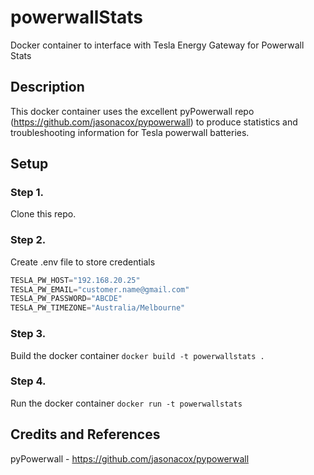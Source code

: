# powerwallStats
Docker container to interface with Tesla Energy Gateway for Powerwall Stats

## Description
This docker container uses the excellent pyPowerwall repo (https://github.com/jasonacox/pypowerwall) to produce statistics and troubleshooting information for Tesla powerwall batteries.

## Setup
### Step 1.
Clone this repo.  

### Step 2. 
Create .env file to store credentials       
```python
TESLA_PW_HOST="192.168.20.25"  
TESLA_PW_EMAIL="customer.name@gmail.com"   
TESLA_PW_PASSWORD="ABCDE"
TESLA_PW_TIMEZONE="Australia/Melbourne"
```

### Step 3. 
Build the docker container
`docker build -t powerwallstats .`

### Step 4. 
Run the docker container
`docker run -t powerwallstats`

## Credits and References
pyPowerwall - https://github.com/jasonacox/pypowerwall
